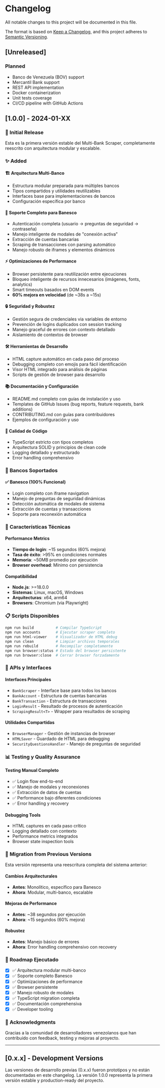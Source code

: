 # Changelog

All notable changes to this project will be documented in this file.

The format is based on [Keep a Changelog](https://keepachangelog.com/en/1.0.0/),
and this project adheres to [Semantic Versioning](https://semver.org/spec/v2.0.0.html).

## [Unreleased]

### Planned
- Banco de Venezuela (BOV) support
- Mercantil Bank support
- REST API implementation
- Docker containerization
- Unit tests coverage
- CI/CD pipeline with GitHub Actions

## [1.0.0] - 2024-01-XX

### 🎉 Initial Release

Esta es la primera versión estable del Multi-Bank Scraper, completamente reescrito con arquitectura modular y escalable.

### ✨ Added

#### 🏗️ **Arquitectura Multi-Banco**
- Estructura modular preparada para múltiples bancos
- Tipos compartidos y utilidades reutilizables
- Interfaces base para implementaciones de bancos
- Configuración específica por banco

#### 🏦 **Soporte Completo para Banesco**
- Autenticación completa (usuario → preguntas de seguridad → contraseña)
- Manejo inteligente de modales de "conexión activa"
- Extracción de cuentas bancarias
- Scraping de transacciones con parsing automático
- Manejo robusto de iframes y elementos dinámicos

#### ⚡ **Optimizaciones de Performance**
- Browser persistente para reutilización entre ejecuciones
- Bloqueo inteligente de recursos innecesarios (imágenes, fonts, analytics)
- Smart timeouts basados en DOM events
- **60% mejora en velocidad** (de ~38s a ~15s)

#### 🔒 **Seguridad y Robustez**
- Gestión segura de credenciales via variables de entorno
- Prevención de logins duplicados con session tracking
- Manejo graceful de errores con contexto detallado
- Aislamiento de contextos de browser

#### 🛠️ **Herramientas de Desarrollo**
- HTML capture automático en cada paso del proceso
- Debugging completo con emojis para fácil identificación
- Visor HTML integrado para análisis de páginas
- Scripts de gestión de browser para desarrollo

#### 📚 **Documentación y Configuración**
- README.md completo con guías de instalación y uso
- Templates de GitHub Issues (bug reports, feature requests, bank additions)
- CONTRIBUTING.md con guías para contribuidores
- Ejemplos de configuración y uso

#### 🔧 **Calidad de Código**
- TypeScript estricto con tipos completos
- Arquitectura SOLID y principios de clean code
- Logging detallado y estructurado
- Error handling comprehensivo

### 🏦 **Bancos Soportados**

#### ✅ Banesco (100% Funcional)
- Login completo con iframe navigation
- Manejo de preguntas de seguridad dinámicas
- Detección automática de modales de sistema
- Extracción de cuentas y transacciones
- Soporte para reconexión automática

### 🎯 **Características Técnicas**

#### Performance Metrics
- **Tiempo de login**: ~15 segundos (60% mejora)
- **Tasa de éxito**: >95% en condiciones normales
- **Memoria**: ~50MB promedio por ejecución
- **Browser overhead**: Mínimo con persistencia

#### Compatibilidad
- **Node.js**: >=18.0.0
- **Sistemas**: Linux, macOS, Windows
- **Arquitecturas**: x64, arm64
- **Browsers**: Chromium (via Playwright)

### 📋 **Scripts Disponibles**

```bash
npm run build          # Compilar TypeScript
npm run accounts       # Ejecutar scraper completo
npm run html-viewer    # Visualizador de HTML debug
npm run clean          # Limpiar archivos temporales
npm run rebuild        # Recompilar completamente
npm run browser:status # Estado del browser persistente
npm run browser:close  # Cerrar browser forzadamente
```

### 🔧 **APIs y Interfaces**

#### Interfaces Principales
- `BankScraper` - Interface base para todos los bancos
- `BankAccount` - Estructura de cuentas bancarias
- `BankTransaction` - Estructura de transacciones
- `LoginResult` - Resultado de procesos de autenticación
- `ScrapingResult<T>` - Wrapper para resultados de scraping

#### Utilidades Compartidas
- `BrowserManager` - Gestión de instancias de browser
- `HTMLSaver` - Guardado de HTML para debugging
- `SecurityQuestionsHandler` - Manejo de preguntas de seguridad

### 📊 **Testing y Quality Assurance**

#### Testing Manual Completo
- ✅ Login flow end-to-end
- ✅ Manejo de modales y reconexiones
- ✅ Extracción de datos de cuentas
- ✅ Performance bajo diferentes condiciones
- ✅ Error handling y recovery

#### Debugging Tools
- HTML captures en cada paso crítico
- Logging detallado con contexto
- Performance metrics integrados
- Browser state inspection tools

### 🚀 **Migration from Previous Versions**

Esta versión representa una reescritura completa del sistema anterior:

#### Cambios Arquitecturales
- **Antes**: Monolítico, específico para Banesco
- **Ahora**: Modular, multi-banco, escalable

#### Mejoras de Performance  
- **Antes**: ~38 segundos por ejecución
- **Ahora**: ~15 segundos (60% mejora)

#### Robustez
- **Antes**: Manejo básico de errores
- **Ahora**: Error handling comprehensivo con recovery

### 🎯 **Roadmap Ejecutado**

- [x] ✅ Arquitectura modular multi-banco
- [x] ✅ Soporte completo Banesco
- [x] ✅ Optimizaciones de performance
- [x] ✅ Browser persistente
- [x] ✅ Manejo robusto de modales
- [x] ✅ TypeScript migration completa
- [x] ✅ Documentación comprehensiva
- [x] ✅ Developer tooling

### 💝 **Acknowledgments**

Gracias a la comunidad de desarrolladores venezolanos que han contribuido con feedback, testing y mejoras al proyecto.

---

## [0.x.x] - Development Versions

Las versiones de desarrollo previas (0.x.x) fueron prototipos y no están documentadas en este changelog. La versión 1.0.0 representa la primera versión estable y production-ready del proyecto. 